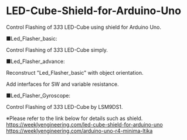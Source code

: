 # LED-Cube-Shield-for-Arduino-Uno
Control Flashing of 3*3*3 LED-Cube using shield for Arduino Uno.



■Led_Flasher_basic:

Control Flashing of 3*3*3 LED-Cube simply.

■Led_Flasher_advance:

Reconstruct "Led_Flasher_basic" with object orientation.

Add interfaces for SW and variable resistance.

■Led_Flasher_Gyroscope:

Control Flashing of 3*3*3 LED-Cube by LSM9DS1.



※Please refer to the link below for details such as shield.
https://weeklyengineering.com/led-cube-shield-for-arduino-uno
https://weeklyengineering.com/arduino-uno-r4-minima-ltika
